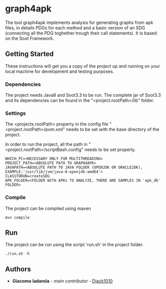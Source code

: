 # graph4apk

The tool graph4apk implements analysis for generating graphs from apk files, in details PDGs for each method and a basic version of an SDG (connecting all the PDG toghether trough their call statements).
It is based on the Soot Framework.

## Getting Started

These instructions will get you a copy of the project up and running on your local machine for development and testing purposes.

### Dependencies

The project needs Java8 and Soot3.3 to be run.
The complete jar of Soot3.3 and its dependencies can be found in the "<project.rootPath>/lib" folder.

### Settings

The <projects.rootPath> property in the config file "<project.rootPath>/pom.xml" needs to be set with the base directory of the project.

In order to run the project, all the path in "<project.rootPath>/scriptBash.config" needs to be set properly.
```
WHICH_PC=<NECESSARY ONLY FOR MULTITHREADING>
PROJECT_PATH=<ABSOLUTE PATH TO GRAPH4APK>
JAVAPATH=<ABSOLUTE PATH TO JAVA FOLDER (OPENJDK OR ORACLEJDK), EXAMPLE:'/usr/lib/jvm/java-8-openjdk-amd64'>
CLASSTORUN=createSDG
APK_FOLDER=<FOLDER WITH APKs TO ANALYZE, THERE ARE SAMPLES IN 'apk_db' FOLDER>
```

### Compile

The project can be compiled using maven
```
mvn compile
```

## Run

The project can be run using the script 'run.sh' in the project folder.
```
./run.sh -h
```

## Authors

* **Giacomo Iadarola** - *main contributor* - [Djack1010](https://github.com/Djack1010)
